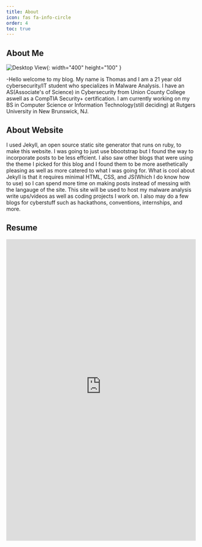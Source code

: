 ```yaml
---
title: About
icon: fas fa-info-circle
order: 4
toc: true
---
```


## About Me
![Desktop View](https://raw.githubusercontent.com/thegatesofthomas/thegatesofthomas.github.io/main/assets/img/me.png){: width="400" height="100" }

 -Hello welcome to my blog. My name is Thomas and I am a 21 year old cybersecurity/IT student who specializes in Malware Analysis. I have an AS(Associate's of Science) in Cybersecurity from Union County College aswell as a CompTIA Security+ certification. I am currently working on my BS in Computer Science or Information Technology(still deciding) at Rutgers University in New Brunswick, NJ. 
## About Website
I used Jekyll, an open source static site generator that runs on ruby, to make this website. I was going to just use bbootstrap but I found the way to incorporate posts to be less effcient. I also saw other blogs that were using the theme I picked for this blog and I found them to be more asethetically pleasing as well as more catered to what I was going for. What is cool about Jekyll is that it requires minimal HTML, CSS, and JS(Which I do know how to use) so I can spend more time on making posts instead of messing with the langauge of the site. This site will be used to host my malware analysis write ups/videos as well as coding projects I work on. I also may do a few blogs for cyberstuff such as hackathons, conventions, internships, and more.
## Resume
<embed src="https://thegatesofthomas.github.io/assets/docs/resume.pdf"  width="100%" height="800em" type="application/pdf"/>
<!-- [Here is a link to my Resume](/assets/docs/resume.pdf) -->
